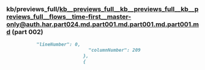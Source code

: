 ### kb/previews_full/kb__previews_full__kb__previews_full__kb__previews_full__flows__time-first__master-only@auth.har.part024.md.part001.md.part001.md.part001.md (part 002)

```md
           "lineNumber": 0,
                              "columnNumber": 209
                            },
                            {
           
```

```
